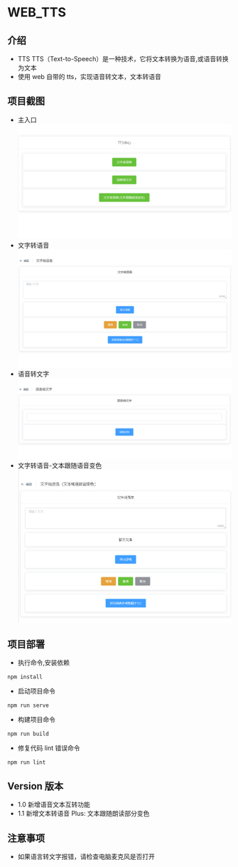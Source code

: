 # WEB_TTS

## 介绍

- TTS TTS（Text-to-Speech）是一种技术，它将文本转换为语音,或语音转换为文本
- 使用 web 自带的 tts，实现语音转文本，文本转语音

## 项目截图

- 主入口
  ![主入口](./src/assets/主入口.png)
- 文字转语音
  ![文字转语音](./src/assets/文字转语音.png)
- 语音转文字
  ![语音转文字](./src/assets/语音转文字.png)
- 文字转语音-文本跟随语音变色
  ![文本转语音-文本变色](./src/assets/文本转语音-文本变色.png)

## 项目部署

- 执行命令,安装依赖

```
npm install
```

- 启动项目命令

```
npm run serve
```

- 构建项目命令

```
npm run build
```

- 修复代码 lint 错误命令

```
npm run lint
```

## Version 版本

- 1.0 新增语音文本互转功能
- 1.1 新增文本转语音 Plus: 文本跟随朗读部分变色

## 注意事项
* 如果语言转文字报错，请检查电脑麦克风是否打开
